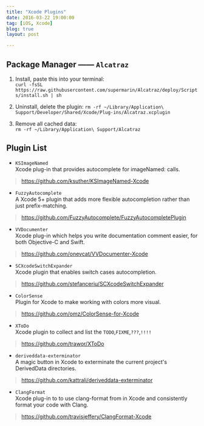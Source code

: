 ```yaml
---
title: "Xcode Plugins"
date: 2016-03-22 19:00:00
tag: [iOS, Xcode]
blog: true
layout: post

---
```



## Package Manager —— `Alcatraz`

1. Install, paste this into your terminal:  
`curl -fsSL https://raw.githubusercontent.com/supermarin/Alcatraz/deploy/Scripts/install.sh | sh`

2. Uninstall, delete the plugin:
`rm -rf ~/Library/Application\ Support/Developer/Shared/Xcode/Plug-ins/Alcatraz.xcplugin`

3. Remove all cached data:  
`rm -rf ~/Library/Application\ Support/Alcatraz`

## Plugin List

- `KSImageNamed`  
Xcode plug-in that provides autocomplete for imageNamed: calls.  

> https://github.com/ksuther/KSImageNamed-Xcode

- `FuzzyAutocomplete`  
A Xcode 5+ plugin that adds more flexible autocompletion rather than just prefix-matching.  

> https://github.com/FuzzyAutocomplete/FuzzyAutocompletePlugin

- `VVDocumenter`  
Xcode plug-in which helps you write documentation comment easier, for both Objective-C and Swift.  

> https://github.com/onevcat/VVDocumenter-Xcode

- `SCXcodeSwitchExpander`  
Xcode plugin that enables switch cases autocompletion.  

> https://github.com/stefanceriu/SCXcodeSwitchExpander

- `ColorSense`  
Plugin for Xcode to make working with colors more visual.  

> https://github.com/omz/ColorSense-for-Xcode

- `XToDo`  
Xcode plugin to collect and list the `TODO`,`FIXME`,`???`,`!!!!`  

> https://github.com/trawor/XToDo

- `deriveddata-exterminator`  
A magic button in Xcode to exterminate the current project's DerivedData directories.  

> https://github.com/kattrali/deriveddata-exterminator

- `ClangFormat`  
Xcode plug-in to to use clang-format from in Xcode and consistently format your code with Clang.  

> https://github.com/travisjeffery/ClangFormat-Xcode






